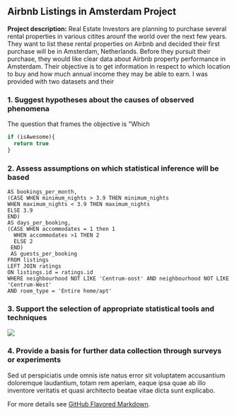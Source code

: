 
## Airbnb Listings in Amsterdam Project 

**Project description:** Real Estate Investors are planning to purchase several rental properties in various citites arounf the world over the next few years. They want to list these rental properties on Airbnb and decided their first purchase will be in Amsterdam, Netherlands. Before they pursuit their purchase, they would like clear data about Airbnb property performance in Amsterdam. Their objective is to get information in respect to which location to buy and how much annual income they may be able to earn. I was provided with two datasets and their 

### 1. Suggest hypotheses about the causes of observed phenomena

The question that frames the objective is "Which  

```javascript
if (isAwesome){
  return true
}
```

### 2. Assess assumptions on which statistical inference will be based

```SELECT listings.id, listings.listing_url, listings.availability_365, listings.room_type,listings.accommodates, listings.guests_included, listings.extra_people, listings.property_type,listings.bed_type, listings.neighbourhood, listings.city, listings.security_deposit, listings.price,listings.minimum_nights, listings.maximum_nights, listings.cleaning_fee, ratings.review_scores_rating, ratings.number_of_reviews,listings.reviews_per_month, (listings.reviews_per_month * 2)
AS bookings_per_month,
(CASE WHEN minimum_nights > 3.9 THEN minimum_nights
WHEN maximum_nights < 3.9 THEN maximum_nights
ELSE 3.9
END)
AS days_per_booking,
(CASE WHEN accommodates = 1 then 1
  WHEN accommodates >1 THEN 2
  ELSE 2
 END)
 AS guests_per_booking
FROM listings
LEFT JOIN ratings
ON listings.id = ratings.id
WHERE neighbourhood NOT LIKE 'Centrum-oost' AND neighbourhood NOT LIKE 'Centrum-West'
AND room_type = 'Entire home/apt'
```

### 3. Support the selection of appropriate statistical tools and techniques

<img src="images/dummy_thumbnail.jpg?raw=true"/>

### 4. Provide a basis for further data collection through surveys or experiments

Sed ut perspiciatis unde omnis iste natus error sit voluptatem accusantium doloremque laudantium, totam rem aperiam, eaque ipsa quae ab illo inventore veritatis et quasi architecto beatae vitae dicta sunt explicabo. 

For more details see [GitHub Flavored Markdown](https://guides.github.com/features/mastering-markdown/).
